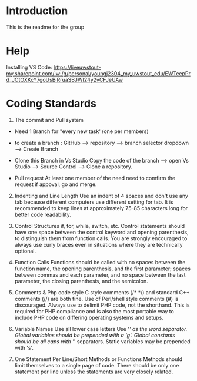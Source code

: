 ﻿# Introduction
This is the readme for the group

# Help
Installing VS Code: https://liveuwstout-my.sharepoint.com/:w:/g/personal/youngj2304_my_uwstout_edu/EWTeepPrd_JOtOXKcY7goUsBiRruaSBJWI24y2vCFJeUAw 

# Coding Standards
1. The commit and Pull system 

- Need 1 Branch for "every new task' (one per members)
* to create a branch : 
GitHub --> repository --> branch selector dropdown --> Create Branch

- Clone this Branch in Vs Studio 
Copy the code of the branch --> open Vs Studio --> Source Control --> Clone a repository.

- Pull request 
At least one member of the need need to comfirm the request
if appoval, go and merge.


2. Indenting and Line Length
Use an indent of 4 spaces and don't use any tab because different computers use different setting for tab. It is recommended to keep lines at approximately 75-85 characters long for better code readability.

3. Control Structures
 if, for, while, switch, etc. Control statements should have one space between the control keyword and opening parenthesis, to distinguish them from function calls. You are strongly encouraged to always use curly braces even in situations where they are technically optional.

4. Function Calls
Functions should be called with no spaces between the function name, the opening parenthesis, and the first parameter; spaces between commas and each parameter, and no space between the last parameter, the closing parenthesis, and the semicolon.

5. Comments & Php code style 
C style comments (/* */) and standard C++ comments (//) are both fine. Use of Perl/shell style comments (#) is discouraged. Always use <?php ?> to delimit PHP code, not the <? ?> shorthand. This is required for PHP compliance and is also the most portable way to include PHP code on differing operating systems and setups.

6. Variable Names
Use all lower case letters
Use '_' as the word separator.
Global variables should be prepended with a 'g'.
Global constants should be all caps with '_' separators.
Static variables may be prepended with 's'.

7. One Statement Per Line/Short Methods or Functions
Methods should limit themselves to a single page of code. There should be only one statement per line unless the statements are very closely related.
